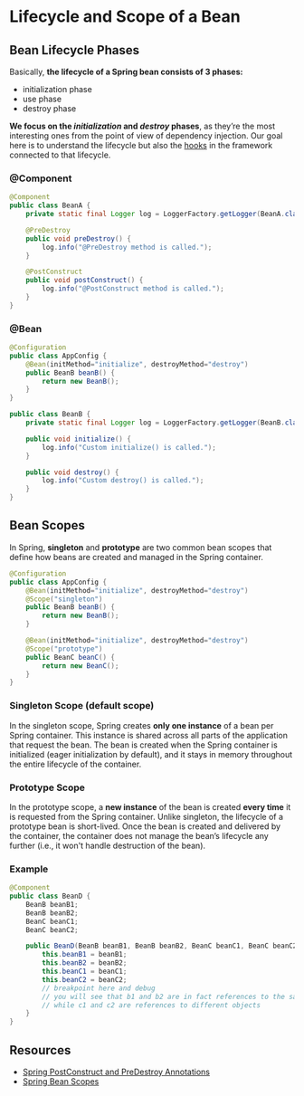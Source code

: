 # Lifecycle and Scope of a Bean

## Bean Lifecycle Phases

Basically, **the lifecycle of a Spring bean consists of 3 phases:**

* initialization phase
* use phase
* destroy phase

**We focus on the _initialization_ and _destroy_ phases**, as they’re the most interesting ones from the point of view of dependency injection. Our goal here is to understand the lifecycle but also the [hooks](https://en.wikipedia.org/wiki/Hooking) in the framework connected to that lifecycle. 

### @Component

```java
@Component
public class BeanA {
    private static final Logger log = LoggerFactory.getLogger(BeanA.class);

    @PreDestroy
    public void preDestroy() {
        log.info("@PreDestroy method is called.");
    }

    @PostConstruct
    public void postConstruct() {
        log.info("@PostConstruct method is called.");
    }
}
```
### @Bean

```java
@Configuration
public class AppConfig {
    @Bean(initMethod="initialize", destroyMethod="destroy")
    public BeanB beanB() {
        return new BeanB();
    }
}
```

```java
public class BeanB {
    private static final Logger log = LoggerFactory.getLogger(BeanB.class);

    public void initialize() {
        log.info("Custom initialize() is called.");
    }

    public void destroy() {
        log.info("Custom destroy() is called.");
    }
}
```
## Bean Scopes

In Spring, **singleton** and **prototype** are two common bean scopes that define how beans are created and managed in the Spring container.

```java
@Configuration
public class AppConfig {
    @Bean(initMethod="initialize", destroyMethod="destroy")
    @Scope("singleton")
    public BeanB beanB() {
        return new BeanB();
    }

    @Bean(initMethod="initialize", destroyMethod="destroy")
    @Scope("prototype")
    public BeanC beanC() {
        return new BeanC();
    }
}
```

### Singleton Scope (default scope)
In the singleton scope, Spring creates **only one instance** of a bean per Spring container. This instance is shared across all parts of the application that request the bean. The bean is created when the Spring container is initialized (eager initialization by default), and it stays in memory throughout the entire lifecycle of the container.

### Prototype Scope
In the prototype scope, a **new instance** of the bean is created **every time** it is requested from the Spring container. Unlike singleton, the lifecycle of a prototype bean is short-lived. Once the bean is created and delivered by the container, the container does not manage the bean’s lifecycle any further (i.e., it won't handle destruction of the bean).

### Example

```java
@Component
public class BeanD {
    BeanB beanB1;
    BeanB beanB2;
    BeanC beanC1;
    BeanC beanC2;

    public BeanD(BeanB beanB1, BeanB beanB2, BeanC beanC1, BeanC beanC2) {
        this.beanB1 = beanB1;
        this.beanB2 = beanB2;
        this.beanC1 = beanC1;
        this.beanC2 = beanC2;
        // breakpoint here and debug
        // you will see that b1 and b2 are in fact references to the same object
        // while c1 and c2 are references to different objects
    }
}

```

## Resources
- [Spring PostConstruct and PreDestroy Annotations](https://www.baeldung.com/spring-postconstruct-predestroy)
- [Spring Bean Scopes](https://www.baeldung.com/spring-bean-scopes)

